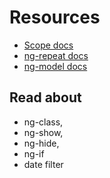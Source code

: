 # Resources

* [Scope docs](https://docs.angularjs.org/guide/scope)
* [ng-repeat docs](https://docs.angularjs.org/api/ng/directive/ngRepeat)
* [ng-model docs](https://docs.angularjs.org/api/ng/directive/ngModel)

## Read about

* ng-class,
* ng-show,
* ng-hide,
* ng-if
* date filter
